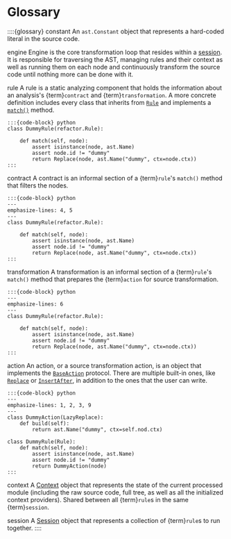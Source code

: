 # Glossary

::::{glossary}
constant
    An `ast.Constant` object that represents a hard-coded literal in the source code.

engine
    Engine is the core transformation loop that resides within a [session](refactor.core.Session). It
    is responsible for traversing the AST, managing rules and their context as well as running them
    on each node and continuously transform the source code until nothing more can be done with it.

rule
    A rule is a static analyzing component that holds the information about an analysis's {term}`contract`
    and {term}`transformation`. A more concrete definition includes every class that inherits from [`Rule`](refactor.core.Rule)
    and implements a [`match()`](refactor.core.Rule.match) method.

    :::{code-block} python
    class DummyRule(refactor.Rule):

        def match(self, node):
            assert isinstance(node, ast.Name)
            assert node.id != "dummy"
            return Replace(node, ast.Name("dummy", ctx=node.ctx))
    :::

contract
    A contract is an informal section of a {term}`rule`'s `match()` method that filters the nodes.

    :::{code-block} python
    ---
    emphasize-lines: 4, 5
    ---
    class DummyRule(refactor.Rule):

        def match(self, node):
            assert isinstance(node, ast.Name)
            assert node.id != "dummy"
            return Replace(node, ast.Name("dummy", ctx=node.ctx))
    :::

transformation
    A transformation is an informal section of a {term}`rule`'s `match()` method that prepares the
    {term}`action` for source transformation.

    :::{code-block} python
    ---
    emphasize-lines: 6
    ---
    class DummyRule(refactor.Rule):

        def match(self, node):
            assert isinstance(node, ast.Name)
            assert node.id != "dummy"
            return Replace(node, ast.Name("dummy", ctx=node.ctx))
    :::

action
    An action, or a source transformation action, is an object that implements the [`BaseAction`](refactor.actions.BaseAction)
    protocol. There are multiple built-in ones, like [`Replace`](refactor.actions.Replace) or [`InsertAfter`](refactor.actions.InsertAfter),
    in addition to the ones that the user can write.

    :::{code-block} python
    ---
    emphasize-lines: 1, 2, 3, 9
    ---
    class DummyAction(LazyReplace):
        def build(self):
            return ast.Name("dummy", ctx=self.nod.ctx)

    class DummyRule(Rule):
        def match(self, node):
            assert isinstance(node, ast.Name)
            assert node.id != "dummy"
            return DummyAction(node)
    :::

context
    A [Context](refactor.context.Context) object that represents the state of the current processed module (including the
    raw source code, full tree, as well as all the initialized context providers). Shared between all {term}`rule`s in the
    same {term}`session`.

session
    A [Session](refactor.core.Session) object that represents a collection of {term}`rule`s to run together.
::::
